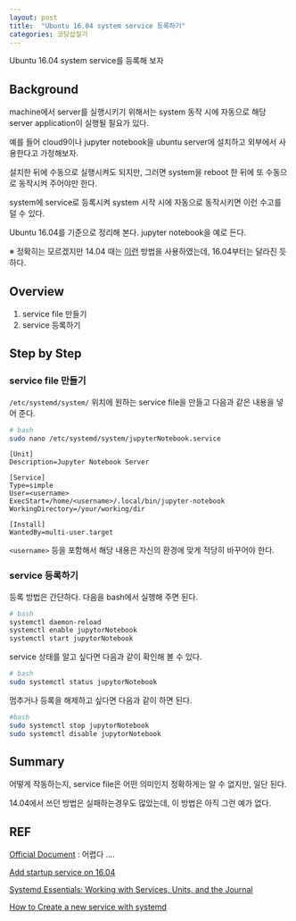 ```yaml
---
layout: post
title:  "Ubuntu 16.04 system service 등록하기"
categories: 코딩삽질기
---
```


Ubuntu 16.04 system service를 등록해 보자 

## Background

machine에서 server를 실행시키기 위해서는 system 동작 시에 자동으로 해당 server application이 실행될 필요가 있다. 

예를 들어 cloud9이나 jupyter notebook을 ubuntu server에 설치하고 외부에서 사용한다고 가정해보자. 

설치한 뒤에 수동으로 실행시켜도 되지만, 그러면 system을 reboot 한 뒤에 또 수동으로 동작시켜 주어야만 한다. 

system에 service로 등록시켜 system 시작 시에 자동으로 동작시키면 이런 수고를 덜 수 있다. 

Ubuntu 16.04를 기준으로 정리해 본다. jupyter notebook을 예로 든다. 

※ 정확히는 모르겠지만 14.04 때는 [이런](https://goo.gl/6jzpDt) 방법을 사용하였는데, 16.04부터는 달라진 듯하다. 


## Overview

1. service file 만들기
2. service 등록하기


## Step by Step


### service file 만들기

`/etc/systemd/system/` 위치에 원하는 service file을 만들고 다음과 같은 내용을 넣어 준다. 

```bash
# bash
sudo nano /etc/systemd/system/jupyterNotebook.service
```

```
[Unit]
Description=Jupyter Notebook Server

[Service]
Type=simple
User=<username>
ExecStart=/home/<username>/.local/bin/jupyter-notebook
WorkingDirectory=/your/working/dir

[Install]
WantedBy=multi-user.target
```

`<username>`  등을 포함해서 해당 내용은 자신의 환경에 맞게 적당히 바꾸어야 한다. 


### service 등록하기

등록 방법은 간단하다. 다음을 bash에서 실행해 주면 된다.

```bash
# bash
systemctl daemon-reload
systemctl enable jupytorNotebook
systemctl start jupytorNotebook
```

service 상태를 알고 싶다면 다음과 같이 확인해 볼 수 있다. 

```bash
# bash
sudo systemctl status jupytorNotebook   
```

멈추거나 등록을 해제하고 싶다면 다음과 같이 하면 된다.

```bash
#bash
sudo systemctl stop jupytorNotebook
sudo systemctl disable jupytorNotebook
```

## Summary

어떻게 작동하는지, service file은 어떤 의미인지 정확하게는 알 수 없지만, 일단 된다. 

14.04에서 쓰던 방법은 실패하는경우도 많았는데, 이 방법은 아직 그런 예가 없다. 


## REF

[Official Document](https://wiki.ubuntu.com/SystemdForUpstartUsers) : 어렵다 ....

[Add startup service on 16.04](https://askubuntu.com/a/895333)

[Systemd Essentials: Working with Services, Units, and the Journal](https://www.digitalocean.com/community/tutorials/systemd-essentials-working-with-services-units-and-the-journal)

[How to Create a new service with systemd](https://www.ubuntudoc.com/how-to-create-new-service-with-systemd/)